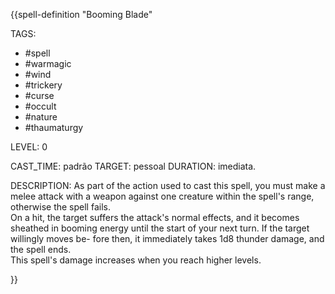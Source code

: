 {{spell-definition "Booming Blade"

TAGS:
- #spell
- #warmagic
- #wind
- #trickery
- #curse
- #occult
- #nature
- #thaumaturgy

LEVEL: 0

CAST_TIME: padrão
TARGET: pessoal
DURATION: imediata.

DESCRIPTION:
As part of the action used to cast this spell, you must make a melee attack with a weapon against one creature within the spell's range, otherwise the spell fails.  
On a hit, the target suffers the attack's normal effects, and it becomes sheathed in booming energy until the start of your next turn. If the target willingly moves be- fore then, it immediately takes 1d8 thunder damage, and the spell ends.  
This spell's damage increases when you reach higher levels. 

}}
